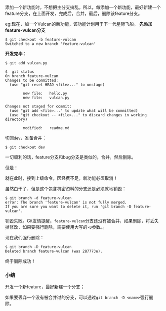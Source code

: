 
添加一个新功能时，不想把主分支搞乱。所以，每添加一个新功能，最好新建一个feature分支，在上面开发，完成后，合并，最后，删除该feature分支。

eg:现在，加一个Vulcan的新功能，该功能计划用于下一代星际飞船。
**先添加feature-vulcan分支**

```
$ git checkout -b feature-vulcan
Switched to a new branch 'feature-vulcan'
```

**开发完毕：**

```
$ git add vulcan.py

$  git status
On branch feature-vulcan
Changes to be committed:
  (use "git reset HEAD <file>..." to unstage)

        new file:   hello.py
        new file:   vulcan.py

Changes not staged for commit:
  (use "git add <file>..." to update what will be committed)
  (use "git checkout -- <file>..." to discard changes in working directory)

        modified:   readme.md
```

切回`dev`，准备合并：
```
$ git checkout dev
```

一切顺利的话，feature分支和bug分支是类似的，合并，然后删除。

但是！

就在此时，接到上级命令，因经费不足，新功能必须取消！

虽然白干了，但是这个包含机密资料的分支还是必须就地销毁：

```
$ git branch -d feature-vulcan
error: The branch 'feature-vulcan' is not fully merged.
If you are sure you want to delete it, run 'git branch -D feature-vulcan'.

```

销毁失败。Git友情提醒，`feature-vulcan`分支还没有被合并，如果删除，将丢失掉修改，如果要强行删除，需要使用大写的`-D`参数。。

现在我们强行删除：

```
$ git branch -D feature-vulcan
Deleted branch feature-vulcan (was 287773e).

```

终于删除成功！

### 小结

开发一个新feature，最好新建一个分支；

如果要丢弃一个没有被合并过的分支，可以通过`git branch -D <name>`强行删除。
